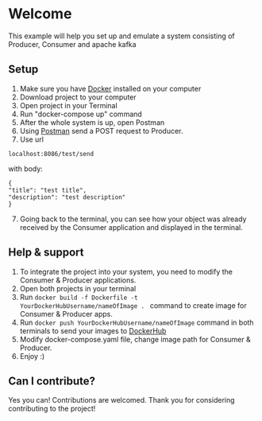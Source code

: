 # Welcome
This example will help you set up and emulate a system consisting of Producer, Consumer and apache kafka
## Setup
1. Make sure you have [Docker](https://www.docker.com/products/docker-desktop) installed on your computer
2. Download project to your computer
3. Open project in your Terminal
4. Run "docker-compose up" command
5. After the whole system is up, open Postman
6. Using [Postman](https://www.postman.com/downloads/) send a POST request to Producer.
7. Use url
```
localhost:8086/test/send
```
   with body:
   ```
   {
   "title": "test title",
   "description": "test description"
   }
   ```
7. Going back to the terminal, you can see how your object was already received by the Consumer application and displayed in the terminal.

## Help & support
1. To integrate the project into your system, you need to modify the Consumer & Producer applications.
2. Open both projects in your terminal
3. Run ```docker build -f Dockerfile -t YourDockerHubUsername/nameOfImage . ``` command to create image for Consumer & Producer apps.
4. Run ```docker push YourDockerHubUsername/nameOfImage``` command in both terminals to send your images to [DockerHub](https://hub.docker.com/)
5. Modify docker-compose.yaml file, change image path for Consumer & Producer.
6. Enjoy :)

## Can I contribute?
Yes you can!  Contributions are welcomed. Thank you for considering contributing to the project!